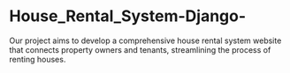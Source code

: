 # House_Rental_System-Django-
Our project aims to develop a comprehensive house rental system website that connects property owners and tenants, streamlining the process of renting houses.
